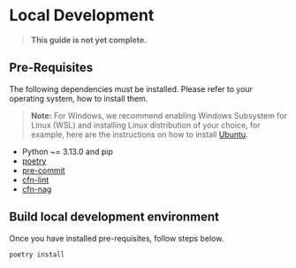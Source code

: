 # Local Development

> **This guide is not yet complete.**

## Pre-Requisites

The following dependencies must be installed. Please refer to your operating system, how to install them.

> **Note:** For Windows, we recommend enabling Windows Subsystem for Linux (WSL) and installing Linux distribution of your choice,
> for example, here are the instructions on how to install [Ubuntu](https://ubuntu.com/tutorials/ubuntu-on-windows).

- Python ~= 3.13.0 and pip
- [poetry](https://python-poetry.org/)
- [pre-commit](https://pre-commit.com/#install)
- [cfn-lint](https://github.com/aws-cloudformation/cfn-lint)
- [cfn-nag](https://github.com/stelligent/cfn_nag)

## Build local development environment

Once you have installed pre-requisites, follow steps below.

```bash
poetry install
```
